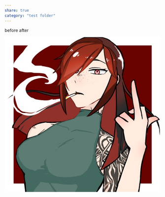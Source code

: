 ```yaml
---
share: true
category: "test folder"
---
```

before
after


![Ambre_PP.jpeg](../images/Ambre_PP.jpeg)